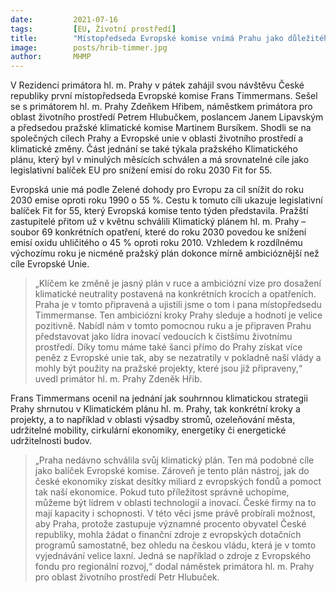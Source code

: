 ```yaml
---
date:         2021-07-16
tags:         [EU, Životní prostředí]
title:        "Místopředseda Evropské komise vnímá Prahu jako důležitého partnera v prosazování společných cílů v oblasti životního prostředí"
image: 	      posts/hrib-timmer.jpg
author:       MHMP
---
```


V Rezidenci primátora hl. m. Prahy v pátek zahájil svou návštěvu České republiky první místopředseda Evropské komise Frans Timmermans. Sešel se s primátorem hl. m. Prahy Zdeňkem Hřibem, náměstkem primátora pro oblast životního prostředí Petrem Hlubučkem, poslancem Janem Lipavským a předsedou pražské klimatické komise Martinem Bursíkem. Shodli se na společných cílech Prahy a Evropské unie v oblasti životního prostředí a klimatické změny. Část jednání se také týkala pražského Klimatického plánu, který byl v minulých měsících schválen a má srovnatelné cíle jako legislativní balíček EU pro snížení emisí do roku 2030 Fit for 55.

Evropská unie má podle Zelené dohody pro Evropu za cíl snížit do roku 2030 emise oproti roku 1990 o 55 %. Cestu k tomuto cíli ukazuje legislativní balíček Fit for 55, který Evropská komise tento týden představila. Pražští zastupitelé přitom už v květnu schválili Klimatický plánem hl. m. Prahy – soubor 69 konkrétních opatření, které do roku 2030 povedou ke snížení emisí oxidu uhličitého o 45 % oproti roku 2010. Vzhledem k rozdílnému výchozímu roku je nicméně pražský plán dokonce mírně ambicióznější než cíle Evropské Unie.

> „Klíčem ke změně je jasný plán v ruce a ambiciózní vize pro dosažení klimatické neutrality postavená na konkrétních krocích a opatřeních. Praha je v tomto připravená a ujistili jsme o tom i pana místopředsedu Timmermanse. Ten ambiciózní kroky Prahy sleduje a hodnotí je velice pozitivně. Nabídl nám v tomto pomocnou ruku a je připraven Prahu představovat jako lídra inovací vedoucích k čistšímu životnímu prostředí. Díky tomu máme také šanci přímo do Prahy získat více peněz z Evropské unie tak, aby se nezatratily v pokladně naší vlády a mohly být použity na pražské projekty, které jsou již připraveny,“ uvedl primátor hl. m. Prahy Zdeněk Hřib. 

Frans Timmermans ocenil na jednání jak souhrnnou klimatickou strategii Prahy shrnutou v Klimatickém plánu hl. m. Prahy, tak konkrétní kroky a projekty, a to například v oblasti výsadby stromů, ozeleňování města, udržitelné mobility, cirkulární ekonomiky, energetiky či energetické udržitelnosti budov.

> „Praha nedávno schválila svůj klimatický plán. Ten má podobné cíle jako balíček Evropské komise. Zároveň je tento plán nástroj, jak do české ekonomiky získat desítky miliard z evropských fondů a pomoct tak naší ekonomice. Pokud tuto příležitost správně uchopíme, můžeme být lídrem v oblasti technologií a inovací. České firmy na to mají kapacity i schopnosti. V této věci jsme právě probírali možnost, aby Praha, protože zastupuje významné procento obyvatel České republiky, mohla žádat o finanční zdroje z evropských dotačních programů samostatně, bez ohledu na českou vládu, která je v tomto vyjednávání velice laxní. Jedná se například o zdroje z Evropského fondu pro regionální rozvoj,“ dodal náměstek primátora hl. m. Prahy pro oblast životního prostředí Petr Hlubuček. 
